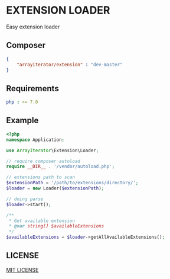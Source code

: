# EXTENSION LOADER

Easy extension loader


## Composer

```json
{
    "arrayiterator/extension" : "dev-master"
}
```

## Requirements

```yaml
php : >= 7.0
```

## Example

```php
<?php
namespace Application;

use ArrayIterator\Extension\Loader;

// require composer autoload
require __DIR__ . '/vendor/autoload.php';

// extensions path to scan
$extensionPath = '/path/to/extensions/directory/';
$loader = new Loader($extensionPath);

// doing parse
$loader->start();

/**
 * Get available extension
 * @var string[] $availableExtensions
 */
$availableExtensions = $loader->getAllAvailableExtensions();

```

## LICENSE

[MIT LICENSE](LICENSE)
